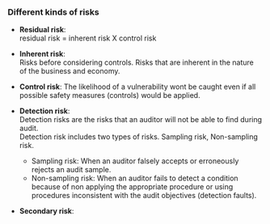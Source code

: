 ### Different kinds of risks
- **Residual risk**:  
  residual risk = inherent risk X control risk  
  
- **Inherent risk**:  
  Risks before considering controls. Risks that are inherent in the nature of the business and economy.
- **Control risk**:
  The likelihood of a vulnerability wont be caught even if all possible safety measures (controls) would be applied.
- **Detection risk**:  
  Detection risks are the risks that an auditor will not be able to find during audit.  
  Detection risk includes two types of risks. Sampling risk, Non-sampling risk.
  + Sampling risk: When an auditor falsely accepts or erroneously rejects an audit sample.
  + Non-sampling risk: When an auditor fails to detect a condition because of non applying the appropriate procedure or using procedures inconsistent with the audit objectives (detection faults).
- **Secondary risk**:  
<!--stackedit_data:
eyJoaXN0b3J5IjpbLTIwNjQxNDc4NDYsNzI0ODc0MjEsMTMyMD
I4MjgxMywxNDM3NTU5NTE0LC04ODY3NTgzOTMsMTU4ODQ1ODM3
OCwtMzQ5ODE4NDM3LDM5MDk4MTYxNV19
-->
